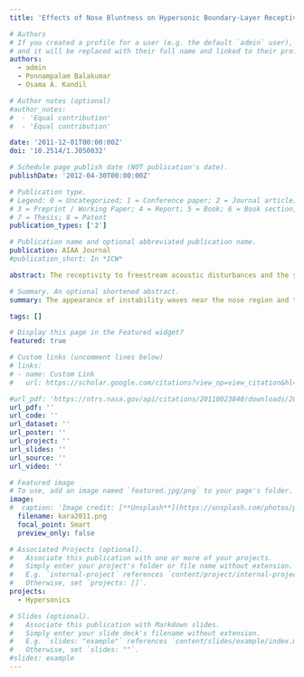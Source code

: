 ```yaml
---
title: 'Effects of Nose Bluntness on Hypersonic Boundary-Layer Receptivity and Stability over Cones'

# Authors
# If you created a profile for a user (e.g. the default `admin` user), write the username (folder name) here
# and it will be replaced with their full name and linked to their profile.
authors:
  - admin
  - Ponnampalam Balakumar
  - Osama A. Kandil

# Author notes (optional)
#author_notes:
#  - 'Equal contribution'
#  - 'Equal contribution'

date: '2011-12-01T00:00:00Z'
doi: '10.2514/1.J050032'

# Schedule page publish date (NOT publication's date).
publishDate: '2012-04-30T00:00:00Z'

# Publication type.
# Legend: 0 = Uncategorized; 1 = Conference paper; 2 = Journal article;
# 3 = Preprint / Working Paper; 4 = Report; 5 = Book; 6 = Book section;
# 7 = Thesis; 8 = Patent
publication_types: ['2']

# Publication name and optional abbreviated publication name.
publication: AIAA Journal
#publication_short: In *ICW*

abstract: The receptivity to freestream acoustic disturbances and the stability properties of hypersonic boundary layers are numerically investigated for boundary-layer flows over a 5-degree straight cone at a freestream Mach number of 6.0. To compute the shock and the interaction of the shock with the instability waves, the Navier-Stokes equations in axisymmetric coordinates were solved. In the governing equations, inviscid and viscous flux vectors are discretized using a fifth-order accurate weighted-essentially-non-oscillatory scheme. A third-order accurate total-variationdiminishing Runge-Kutta scheme is employed for time integration. After the mean flow field is computed, disturbances are introduced at the upstream end of the computational domain. The appearance of instability waves near the nose region and the receptivity of the boundary layer with respect to slow mode acoustic waves are investigated. Computations confirm the stabilizing effect of nose bluntness and the role of the entropy layer in the delay of boundary-layer transition. The current solutions, compared with experimental observations and other computational results, exhibit good agreement.

# Summary. An optional shortened abstract.
summary: The appearance of instability waves near the nose region and the receptivity of the boundary layer with respect to slow mode acoustic waves are investigated. Computations confirm the stabilizing effect of nose bluntness and the role of the entropy layer in the delay of boundary-layer transition. 

tags: []

# Display this page in the Featured widget?
featured: true

# Custom links (uncomment lines below)
# links:
# - name: Custom Link
#   url: https://scholar.google.com/citations?view_op=view_citation&hl=en&user=RXSWKeMAAAAJ&citation_for_view=RXSWKeMAAAAJ:qjMakFHDy7sC

#url_pdf: 'https://ntrs.nasa.gov/api/citations/20110023840/downloads/20110023840.pdf'
url_pdf: ''
url_code: ''
url_dataset: ''
url_poster: ''
url_project: ''
url_slides: ''
url_source: ''
url_video: ''

# Featured image
# To use, add an image named `featured.jpg/png` to your page's folder.
image:
#  caption: 'Image credit: [**Unsplash**](https://unsplash.com/photos/pLCdAaMFLTE)'
  filename: kara2011.png
  focal_point: Smart
  preview_only: false

# Associated Projects (optional).
#   Associate this publication with one or more of your projects.
#   Simply enter your project's folder or file name without extension.
#   E.g. `internal-project` references `content/project/internal-project/index.md`.
#   Otherwise, set `projects: []`.
projects:
  - Hypersonics

# Slides (optional).
#   Associate this publication with Markdown slides.
#   Simply enter your slide deck's filename without extension.
#   E.g. `slides: "example"` references `content/slides/example/index.md`.
#   Otherwise, set `slides: ""`.
#slides: example
---
```

